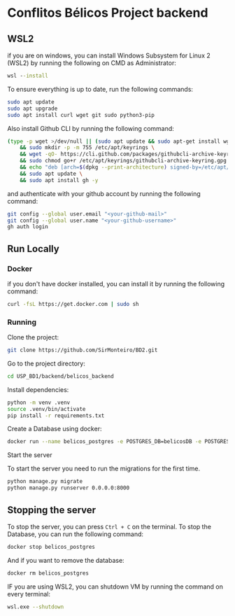 # Conflitos Bélicos Project backend

## WSL2

if you are on windows, you can install Windows Subsystem for Linux 2 (WSL2) by running the following on CMD as Administrator:

```bat
wsl --install
```

To ensure everything is up to date, run the following commands:

```bash
sudo apt update
sudo apt upgrade
sudo apt install curl wget git sudo python3-pip
```

Also install Github CLI by running the following command:

```bash
(type -p wget >/dev/null || (sudo apt update && sudo apt-get install wget -y)) \
	&& sudo mkdir -p -m 755 /etc/apt/keyrings \
	&& wget -qO- https://cli.github.com/packages/githubcli-archive-keyring.gpg | sudo tee /etc/apt/keyrings/githubcli-archive-keyring.gpg > /dev/null \
	&& sudo chmod go+r /etc/apt/keyrings/githubcli-archive-keyring.gpg \
	&& echo "deb [arch=$(dpkg --print-architecture) signed-by=/etc/apt/keyrings/githubcli-archive-keyring.gpg] https://cli.github.com/packages stable main" | sudo tee /etc/apt/sources.list.d/github-cli.list > /dev/null \
	&& sudo apt update \
	&& sudo apt install gh -y
```

and authenticate with your github account by running the following command:

```bash
git config --global user.email "<your-github-mail>"
git config --global user.name "<your-github-username>"
gh auth login
```

## Run Locally

### Docker

if you don't have docker installed, you can install it by running the following command:

```bash
curl -fsL https://get.docker.com | sudo sh
```

### Running

Clone the project:

```bash
git clone https://github.com/SirMonteiro/BD2.git
```

Go to the project directory:

```bash
cd USP_BD1/backend/belicos_backend
```

Install dependencies:

```bash
python -m venv .venv
source .venv/bin/activate
pip install -r requirements.txt
```

Create a Database using docker:

```bash
docker run --name belicos_postgres -e POSTGRES_DB=belicosDB -e POSTGRES_USER=belicosUser -e POSTGRES_PASSWORD='Belicos@Senha007' -d -p 5432:5432 postgres:alpine
```

Start the server

To start the server you need to run the migrations for the first time.

```bash
python manage.py migrate
python manage.py runserver 0.0.0.0:8000
```

## Stopping the server

To stop the server, you can press `Ctrl + C` on the terminal.
To stop the Database, you can run the following command:

```bash
docker stop belicos_postgres
```

And if you want to remove the database:

```bash
docker rm belicos_postgres
```

IF you are using WSL2, you can shutdown VM by running the command on every terminal:

```bash
wsl.exe --shutdown
```
